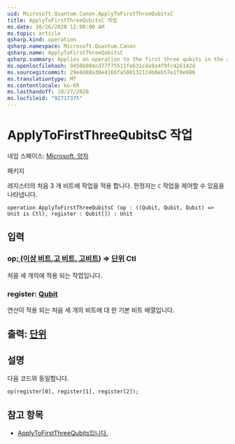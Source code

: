 ```yaml
---
uid: Microsoft.Quantum.Canon.ApplyToFirstThreeQubitsC
title: ApplyToFirstThreeQubitsC 작업
ms.date: 10/26/2020 12:00:00 AM
ms.topic: article
qsharp.kind: operation
qsharp.namespace: Microsoft.Quantum.Canon
qsharp.name: ApplyToFirstThreeQubitsC
qsharp.summary: Applies an operation to the first three qubits in the register. The modifier `C` indicates that the operation is controllable.
ms.openlocfilehash: 9450b084cd77f75511fe631cda9a4f9fc426142d
ms.sourcegitcommit: 29e0d88a30e4166fa580132124b0eb57e1f0e986
ms.translationtype: MT
ms.contentlocale: ko-KR
ms.lasthandoff: 10/27/2020
ms.locfileid: "92717375"
---
```

# <a name="applytofirstthreequbitsc-operation"></a>ApplyToFirstThreeQubitsC 작업

네임 스페이스: [Microsoft. 양자](xref:Microsoft.Quantum.Canon)

패키지 [](https://nuget.org/packages/)


레지스터의 처음 3 개 비트에 작업을 적용 합니다.
한정자는 `C` 작업을 제어할 수 있음을 나타냅니다.

```qsharp
operation ApplyToFirstThreeQubitsC (op : ((Qubit, Qubit, Qubit) => Unit is Ctl), register : Qubit[]) : Unit
```


## <a name="input"></a>입력

### <a name="op--qubitqubitqubit--unit-ctl"></a>op[: (이상 비트](xref:microsoft.quantum.lang-ref.qubit),[고 비트, 고](xref:microsoft.quantum.lang-ref.qubit)[비트](xref:microsoft.quantum.lang-ref.qubit)) => [단위](xref:microsoft.quantum.lang-ref.unit) Ctl

처음 세 개의에 적용 되는 작업입니다.


### <a name="register--qubit"></a>register: [Qubit](xref:microsoft.quantum.lang-ref.qubit)

연산이 적용 되는 처음 세 개의 비트에 대 한 기본 비트 배열입니다.



## <a name="output--unit"></a>출력: [단위](xref:microsoft.quantum.lang-ref.unit)



## <a name="remarks"></a>설명

다음 코드와 동일합니다.

```qsharp
op(register[0], register[1], register[2]);
```

## <a name="see-also"></a>참고 항목

- [ApplyToFirstThreeQubits입니다.](xref:Microsoft.Quantum.Canon.ApplyToFirstThreeQubits)